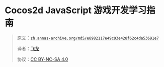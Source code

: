 # Cocos2d JavaScript 游戏开发学习指南

> 原文：[`zh.annas-archive.org/md5/e8982117e49c93e428f62c4da53691e7`](https://zh.annas-archive.org/md5/e8982117e49c93e428f62c4da53691e7)
> 
> 译者：[飞龙](https://github.com/wizardforcel)
> 
> 协议：[CC BY-NC-SA 4.0](http://creativecommons.org/licenses/by-nc-sa/4.0/)